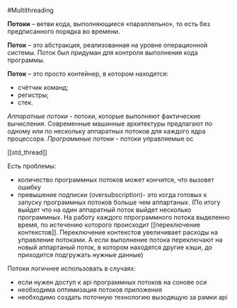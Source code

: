 #Multithreading

**Потоки** – ветви кода, выполняющиеся «параллельно», то есть без предписанного порядка во времени.

**Поток** – это абстракция, реализованная на уровне операционной системы. Поток был придуман для контроля выполнения кода программы.

**Поток** – это просто контейнер, в котором находятся:
- счётчик команд;
- регистры;
- стек.

*Аппаратные потоки* - потоки, которые выполняют фактические вычисления. Современные машинные архитектуры предлагают по одному или по нескольку аппаратных потоков для каждого ядра процессора.
*Программные потоки* - потоки управляемые ос

[[std_thread]]

Есть проблемы:
 - количество программных потоков может кончится, что вызовет ошибку
 - превышение подписки (oversubscription)- это когда готовых к запуску программных потоков больше чем аппартаных. (По итогу выйдет что на один аппаратный поток выйдет несколько программных. На работу каждого ппрограммного потока выделенно время, по истечению которого происходит [[переключение контекстов]]. Переключение контекстов увеличивает расходы на управление потоками. А если выполнение потока переключают на новый аппартаный поток, в котором находятся  другие кэши, до приходится подгружать нужные данные)

Потоки логичнее использовать в случаях:
 - если нужен доступ к api программных потоков на сонове оси
 - необходима оптимизация потоков приложения
 - необходимо создать поточную технологию вызодящую за рамки api
